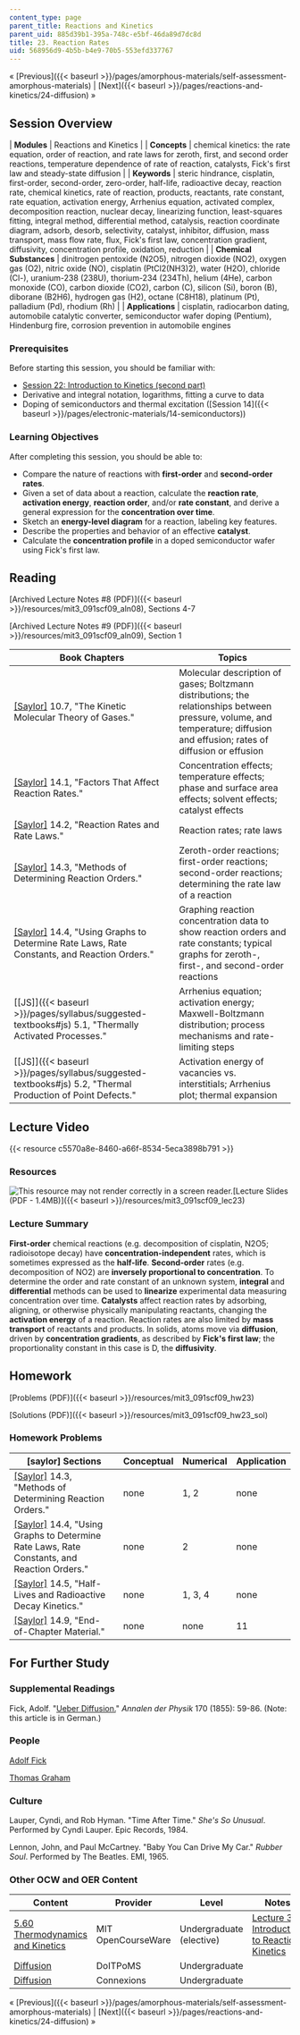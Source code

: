 ```yaml
---
content_type: page
parent_title: Reactions and Kinetics
parent_uid: 885d39b1-395a-748c-e5bf-46da89d7dc8d
title: 23. Reaction Rates
uid: 568956d9-4b5b-b4e9-70b5-553efd337767
---
```


« [Previous]({{< baseurl >}}/pages/amorphous-materials/self-assessment-amorphous-materials) | [Next]({{< baseurl >}}/pages/reactions-and-kinetics/24-diffusion) »

Session Overview
----------------

| **Modules** | Reactions and Kinetics |
| **Concepts** | chemical kinetics: the rate equation, order of reaction, and rate laws for zeroth, first, and second order reactions, temperature dependence of rate of reaction, catalysts, Fick's first law and steady-state diffusion |
| **Keywords** | steric hindrance, cisplatin, first-order, second-order, zero-order, half-life, radioactive decay, reaction rate, chemical kinetics, rate of reaction, products, reactants, rate constant, rate equation, activation energy, Arrhenius equation, activated complex, decomposition reaction, nuclear decay, linearizing function, least-squares fitting, integral method, differential method, catalysis, reaction coordinate diagram, adsorb, desorb, selectivity, catalyst, inhibitor, diffusion, mass transport, mass flow rate, flux, Fick's first law, concentration gradient, diffusivity, concentration profile, oxidation, reduction |
| **Chemical Substances** | dinitrogen pentoxide (N2O5), nitrogen dioxide (NO2), oxygen gas (O2), nitric oxide (NO), cisplatin (PtCl2(NH3)2), water (H2O), chloride (Cl\-), uranium-238 (238U), thorium-234 (234Th), helium (4He), carbon monoxide (CO), carbon dioxide (CO2), carbon (C), silicon (Si), boron (B), diborane (B2H6), hydrogen gas (H2), octane (C8H18), platinum (Pt), palladium (Pd), rhodium (Rh) |
| **Applications** | cisplatin, radiocarbon dating, automobile catalytic converter, semiconductor wafer doping (Pentium), Hindenburg fire, corrosion prevention in automobile engines 

### Prerequisites

Before starting this session, you should be familiar with:

*   [Session 22: Introduction to Kinetics (second part)](/courses/materials-science-and-engineering/3-091sc-introduction-to-solid-state-chemistry-fall-2010/amorphous-materials/22.-engineering-glass-properties-introduction-to-kinetics)
*   Derivative and integral notation, logarithms, fitting a curve to data
*   Doping of semiconductors and thermal excitation ([Session 14]({{< baseurl >}}/pages/electronic-materials/14-semiconductors))

### Learning Objectives

After completing this session, you should be able to:

*   Compare the nature of reactions with **first-order** and **second-order rates**.
*   Given a set of data about a reaction, calculate the **reaction rate**, **activation energy**, **reaction order**, and/or **rate constant**, and derive a general expression for the **concentration over time**.
*   Sketch an **energy-level diagram** for a reaction, labeling key features.
*   Describe the properties and behavior of an effective **catalyst**.
*   Calculate the **concentration profile** in a doped semiconductor wafer using Fick's first law.

Reading
-------

[Archived Lecture Notes #8 (PDF)]({{< baseurl >}}/resources/mit3_091scf09_aln08), Sections 4-7

[Archived Lecture Notes #9 (PDF)]({{< baseurl >}}/resources/mit3_091scf09_aln09), Section 1

| Book Chapters | Topics |
| --- | --- |
| [\[Saylor\]](https://saylordotorg.github.io/text_general-chemistry-principles-patterns-and-applications-v1.0/s14-07-the-kinetic-molecular-theory-o.html) 10.7, "The Kinetic Molecular Theory of Gases." | Molecular description of gases; Boltzmann distributions; the relationships between pressure, volume, and temperature; diffusion and effusion; rates of diffusion or effusion |
| [\[Saylor\]](https://saylordotorg.github.io/text_general-chemistry-principles-patterns-and-applications-v1.0/s18-01-factors-that-affect-reaction-r.html) 14.1, "Factors That Affect Reaction Rates." | Concentration effects; temperature effects; phase and surface area effects; solvent effects; catalyst effects |
| [\[Saylor\]](https://saylordotorg.github.io/text_general-chemistry-principles-patterns-and-applications-v1.0/s18-02-reaction-rates-and-rate-laws.html) 14.2, "Reaction Rates and Rate Laws." | Reaction rates; rate laws |
| [\[Saylor\]](https://saylordotorg.github.io/text_general-chemistry-principles-patterns-and-applications-v1.0/s18-03-methods-of-determining-reactio.html) 14.3, "Methods of Determining Reaction Orders." | Zeroth-order reactions; first-order reactions; second-order reactions; determining the rate law of a reaction |
| [\[Saylor\]](https://saylordotorg.github.io/text_general-chemistry-principles-patterns-and-applications-v1.0/s18-04-using-graphs-to-determine-rate.html) 14.4, "Using Graphs to Determine Rate Laws, Rate Constants, and Reaction Orders." | Graphing reaction concentration data to show reaction orders and rate constants; typical graphs for zeroth-, first-, and second-order reactions |
| [\[JS\]]({{< baseurl >}}/pages/syllabus/suggested-textbooks#js) 5.1, "Thermally Activated Processes." | Arrhenius equation; activation energy; Maxwell-Boltzmann distribution; process mechanisms and rate-limiting steps |
| [\[JS\]]({{< baseurl >}}/pages/syllabus/suggested-textbooks#js) 5.2, "Thermal Production of Point Defects." | Activation energy of vacancies vs. interstitials; Arrhenius plot; thermal expansion 

Lecture Video
-------------

{{< resource c5570a8e-8460-a66f-8534-5eca3898b791 >}}

### Resources

![This resource may not render correctly in a screen reader.](/images/inacessible.gif)[Lecture Slides (PDF - 1.4MB)]({{< baseurl >}}/resources/mit3_091scf09_lec23)

### Lecture Summary

**First-order** chemical reactions (e.g. decomposition of cisplatin, N2O5; radioisotope decay) have **concentration-independent** rates, which is sometimes expressed as the **half-life**. **Second-order** rates (e.g. decomposition of NO2) are **inversely proportional to concentration**. To determine the order and rate constant of an unknown system, **integral** and **differential** methods can be used to **linearize** experimental data measuring concentration over time. **Catalysts** affect reaction rates by adsorbing, aligning, or otherwise physically manipulating reactants, changing the **activation energy** of a reaction. Reaction rates are also limited by **mass transport** of reactants and products. In solids, atoms move via **diffusion**, driven by **concentration gradients**, as described by **Fick's first law**; the proportionality constant in this case is D, the **diffusivity**.

Homework
--------

[Problems (PDF)]({{< baseurl >}}/resources/mit3_091scf09_hw23)

[Solutions (PDF)]({{< baseurl >}}/resources/mit3_091scf09_hw23_sol)

### Homework Problems

| \[saylor\] Sections | Conceptual | Numerical | Application |
| --- | --- | --- | --- |
| [\[Saylor\]](https://saylordotorg.github.io/text_general-chemistry-principles-patterns-and-applications-v1.0/s18-03-methods-of-determining-reactio.html) 14.3, "Methods of Determining Reaction Orders." | none | 1, 2 | none |
| [\[Saylor\]](https://saylordotorg.github.io/text_general-chemistry-principles-patterns-and-applications-v1.0/s18-04-using-graphs-to-determine-rate.html) 14.4, "Using Graphs to Determine Rate Laws, Rate Constants, and Reaction Orders." | none | 2 | none |
| [\[Saylor\]](https://saylordotorg.github.io/text_general-chemistry-principles-patterns-and-applications-v1.0/s18-05-half-lives-and-radioactive-dec.html) 14.5, "Half-Lives and Radioactive Decay Kinetics." | none | 1, 3, 4 | none |
| [\[Saylor\]](https://saylordotorg.github.io/text_general-chemistry-principles-patterns-and-applications-v1.0/s18-09-end-of-chapter-material.html) 14.9, "End-of-Chapter Material." | none | none | 11 

For Further Study
-----------------

### Supplemental Readings

Fick, Adolf. "[Ueber Diffusion.](http://dx.doi.org/10.1002/andp.18551700105)" _Annalen der Physik_ 170 (1855): 59-86. (Note: this article is in German.)

### People

[Adolf Fick](http://en.wikipedia.org/wiki/Adolf_Eugen_Fick)

[Thomas Graham](http://en.wikipedia.org/wiki/Thomas_Graham_%28chemist%29)

### Culture

Lauper, Cyndi, and Rob Hyman. "Time After Time." _She's So Unusual_. Performed by Cyndi Lauper. Epic Records, 1984.

Lennon, John, and Paul McCartney. "Baby You Can Drive My Car." _Rubber Soul_. Performed by The Beatles. EMI, 1965.

### Other OCW and OER Content

| Content | Provider | Level | Notes |
| --- | --- | --- | --- |
| [5.60 Thermodynamics and Kinetics](/courses/5-60-thermodynamics-kinetics-spring-2008) | MIT OpenCourseWare | Undergraduate (elective) | [Lecture 30: Introduction to Reaction Kinetics](/courses/5-60-thermodynamics-kinetics-spring-2008/pages/video-lectures/lecture-30-introduction-to-reaction-kinetics) |
| [Diffusion](http://www.doitpoms.ac.uk/tlplib/diffusion/index.php) | DoITPoMS | Undergraduate | &nbsp; |
| [Diffusion](http://cnx.org/content/m1010/latest/) | Connexions | Undergraduate |   

« [Previous]({{< baseurl >}}/pages/amorphous-materials/self-assessment-amorphous-materials) | [Next]({{< baseurl >}}/pages/reactions-and-kinetics/24-diffusion) »